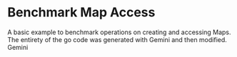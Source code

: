# Benchmark Map Access

A basic example to benchmark operations on creating and accessing Maps. The entirety of the go code was generated with Gemini and then modified. Gemini
